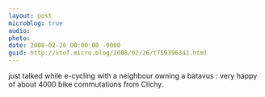 ```yaml
---
layout: post
microblog: true
audio: 
photo: 
date: 2008-02-26 00:00:00 -0000
guid: http://xtof.micro.blog/2008/02/26/t759396342.html
---
```

just talked while e-cycling with a neighbour owning a batavus : very happy of about 4000 bike commutations from Clichy.
